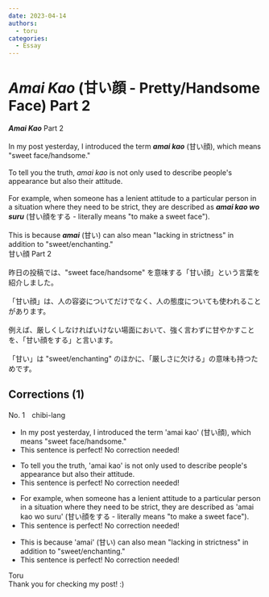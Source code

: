 ```yaml
---
date: 2023-04-14
authors:
  - toru
categories:
  - Essay
---
```


<h1 id="subject_show"><strong><em>Amai Kao</strong></em> (甘い顔 - Pretty/Handsome Face) Part 2</h1>
<div class="date" hidden>Apr 14, 2023 21:15</div>
<div id="post"><div id="body_show_ori">
<strong><em>Amai Kao</strong></em> Part 2<br/><br/>In my post yesterday, I introduced the term <strong><em>amai kao</em></strong> (甘い顔), which means "sweet face/handsome."<br/><br/>To tell you the truth, <em>amai kao</em> is not only used to describe people's appearance but also their attitude.<br/><br/>For example, when someone has a lenient attitude to a particular person in a situation where they need to be strict, they are described as <strong><em>amai kao wo suru</em></strong> (甘い顔をする - literally means "to make a sweet face"). <br/><br/>This is because <strong><em>amai</em></strong> (甘い) can also mean "lacking in strictness" in addition to "sweet/enchanting."
</div></div>

<!-- more -->

<div id="post_ja"><div id="body_show_mo">
甘い顔 Part 2<br/><br/>昨日の投稿では、"sweet face/handsome" を意味する「甘い顔」という言葉を紹介しました。<br/><br/>「甘い顔」は、人の容姿についてだけでなく、人の態度についても使われることがあります。<br/><br/>例えば、厳しくしなければいけない場面において、強く言わずに甘やかすことを、「甘い顔をする」と言います。<br/><br/>「甘い」は "sweet/enchanting" のほかに、「厳しさに欠ける」の意味も持つためです。
</div></div>

## Corrections (1)
<div id="block"><div class="first_name"> No. 1　<span class="just_name">chibi-lang</span></div><div id="block2">
<ul class="correction_field">
<li class="incorrect">In my post yesterday, I introduced the term 'amai kao' (甘い顔), which means "sweet face/handsome."</li>
<li class="corrected perfect">This sentence is perfect! No correction needed!</li>
</ul>
<ul class="correction_field">
<li class="incorrect">To tell you the truth, 'amai kao' is not only used to describe people's appearance but also their attitude.</li>
<li class="corrected perfect">This sentence is perfect! No correction needed!</li>
</ul>
<ul class="correction_field">
<li class="incorrect">For example, when someone has a lenient attitude to a particular person in a situation where they need to be strict, they are described as 'amai kao wo suru' (甘い顔をする - literally means "to make a sweet face").</li>
<li class="corrected perfect">This sentence is perfect! No correction needed!</li>
</ul>
<ul class="correction_field">
<li class="incorrect">This is because 'amai' (甘い) can also mean "lacking in strictness" in addition to "sweet/enchanting."</li>
<li class="corrected perfect">This sentence is perfect! No correction needed!</li>
</ul>
</div><div class="name"><span class="just_name">Toru</span><br>
Thank you for checking my post! :)
</div>
</div>
